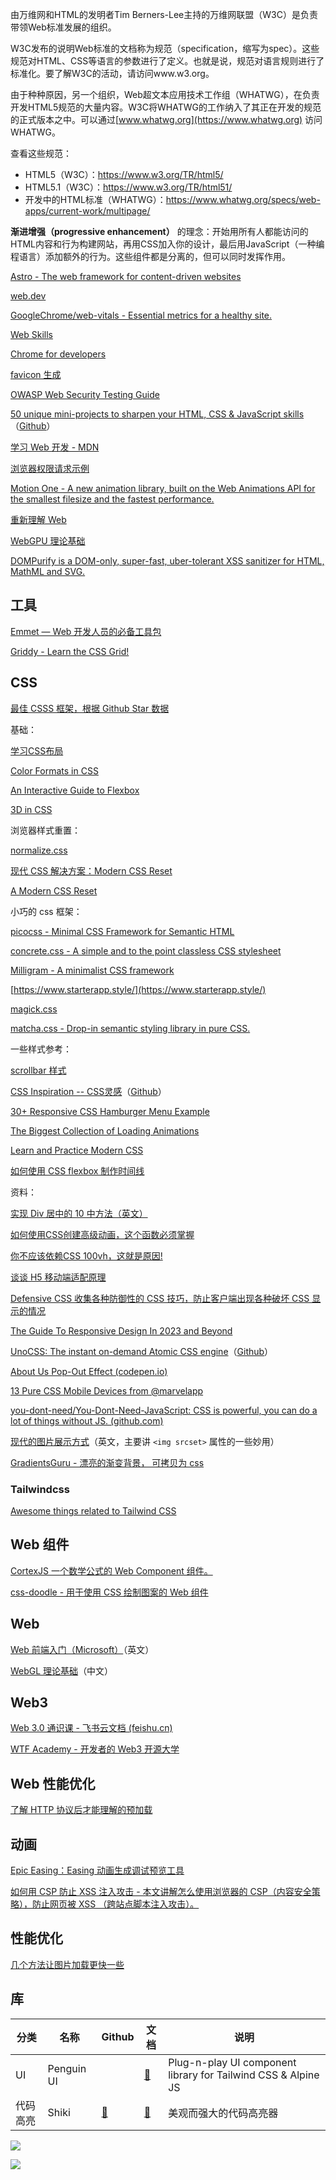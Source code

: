 
由万维网和HTML的发明者Tim Berners-Lee主持的万维网联盟（W3C）是负责带领Web标准发展的组织。

W3C发布的说明Web标准的文档称为规范（specification，缩写为spec）。这些规范对HTML、CSS等语言的参数进行了定义。也就是说，规范对语言规则进行了标准化。要了解W3C的活动，请访问www.w3.org。

由于种种原因，另一个组织，Web超文本应用技术工作组（WHATWG），在负责开发HTML5规范的大量内容。W3C将WHATWG的工作纳入了其正在开发的规范的正式版本之中。可以通过[www.whatwg.org](https://www.whatwg.org) 访问WHATWG。

查看这些规范：

- HTML5（W3C）：https://www.w3.org/TR/html5/
- HTML5.1（W3C）：https://www.w3.org/TR/html51/
- 开发中的HTML标准（WHATWG）：https://www.whatwg.org/specs/web-apps/current-work/multipage/

**渐进增强（progressive enhancement）** 的理念：开始用所有人都能访问的HTML内容和行为构建网站，再用CSS加入你的设计，最后用JavaScript（一种编程语言）添加额外的行为。这些组件都是分离的，但可以同时发挥作用。


[Astro - The web framework for content-driven websites](https://astro.build/)


[web.dev](https://web.developers.google.cn/?hl=zh-cn)

[GoogleChrome/web-vitals - Essential metrics for a healthy site.](https://github.com/GoogleChrome/web-vitals)

[Web Skills](https://andreasbm.github.io/web-skills/)

[Chrome for developers](https://developer.chrome.google.cn/?hl=zh-cn)

[favicon 生成](https://favicon.io/)

[OWASP Web Security Testing Guide](https://owasp.org/www-project-web-security-testing-guide/)

[50 unique mini-projects to sharpen your HTML, CSS & JavaScript skills](https://50projects50days.com/)（[Github](https://github.com/bradtraversy/50projects50days)）

[学习 Web 开发 - MDN](https://developer.mozilla.org/zh-CN/docs/Learn)

[浏览器权限请求示例](https://permission.site/)

[Motion One - A new animation library, built on the Web Animations API for the smallest filesize and the fastest performance.](https://motion.dev/)

[重新理解 Web](https://zhuanlan.zhihu.com/p/581977751)

[WebGPU 理论基础](https://webgpufundamentals.org/webgpu/lessons/zh_cn/)

[DOMPurify is a DOM-only, super-fast, uber-tolerant XSS sanitizer for HTML, MathML and SVG.](https://github.com/cure53/DOMPurify)

## 工具

[Emmet — Web 开发人员的必备工具包](https://docs.emmet.io/)

[Griddy - Learn the CSS Grid!](https://griddy.io/)

## CSS

[最佳 CSSS 框架，根据 Github Star 数据](https://www.libhunt.com/css)

基础：

[学习CSS布局](https://zh.learnlayout.com/)

[Color Formats in CSS](https://www.joshwcomeau.com/css/color-formats/)

[An Interactive Guide to Flexbox](https://www.joshwcomeau.com/css/interactive-guide-to-flexbox/)

[3D in CSS](https://garden.bradwoods.io/notes/css/3d)

浏览器样式重置：

[normalize.css](https://necolas.github.io/normalize.css/latest/normalize.css)

[现代 CSS 解决方案：Modern CSS Reset](https://segmentfault.com/a/1190000041700998)

[A Modern CSS Reset](https://www.joshwcomeau.com/css/custom-css-reset/)

小巧的 css 框架：

[picocss - Minimal CSS Framework for Semantic HTML](https://picocss.com/)

[concrete.css - A simple and to the point classless CSS stylesheet](https://concrete.style/)

[Milligram - A minimalist CSS framework](https://milligram.io/)

[https://www.starterapp.style/](https://www.starterapp.style/)

[magick.css](https://css.winterveil.net/)

[matcha.css - Drop-in semantic styling library in pure CSS.](https://matcha.mizu.sh/)

一些样式参考：

[scrollbar 样式](https://scrollbar.app/)

[CSS Inspiration -- CSS灵感](https://csscoco.com/inspiration)（[Github](https://github.com/chokcoco/CSS-Inspiration)）

[30+ Responsive CSS Hamburger Menu Example](https://frontendin.com/css-hamburger-menu/)

[The Biggest Collection of Loading Animations](https://css-loaders.com/)

[Learn and Practice Modern CSS](https://moderncss.dev/)

[如何使用 CSS flexbox 制作时间线](https://www.jonashietala.se/blog/2024/08/25/a_simple_timeline_using_css_flexbox/)

资料：

[实现 Div 居中的 10 中方法（英文）](https://www.freecodecamp.org/news/how-to-center-a-div-with-css-10-different-ways)

[如何使用CSS创建高级动画，这个函数必须掌握](https://segmentfault.com/a/1190000043564951)

[你不应该依赖CSS 100vh，这就是原因!](https://segmentfault.com/a/1190000042343159)

[谈谈 H5 移动端适配原理](https://segmentfault.com/a/1190000044155058)

[Defensive CSS 收集各种防御性的 CSS 技巧，防止客户端出现各种破坏 CSS 显示的情况](https://defensivecss.dev/)

[The Guide To Responsive Design In 2023 and Beyond](https://ishadeed.com/article/responsive-design)

[UnoCSS: The instant on-demand Atomic CSS engine](https://unocss.dev/)（[Github](https://unocss.dev/)）


[About Us Pop-Out Effect (codepen.io)](https://codepen.io/ainalem/pen/QWGNzYm)

[13 Pure CSS Mobile Devices from @marvelapp](https://marvelapp.github.io/devices.css/)


[you-dont-need/You-Dont-Need-JavaScript: CSS is powerful, you can do a lot of things without JS. (github.com)](https://github.com/you-dont-need/You-Dont-Need-JavaScript)

[现代的图片展示方式](https://kurtextrem.de/posts/modern-way-of-img)（英文，主要讲 `<img srcset>` 属性的一些妙用）

[GradientsGuru - 漂亮的渐变背景， 可拷贝为 css](http://gradientsguru.com/)

### Tailwindcss

[Awesome things related to Tailwind CSS](https://github.com/aniftyco/awesome-tailwindcss)

## Web 组件

[CortexJS 一个数学公式的 Web Component 组件。](https://cortexjs.io/mathlive/)

[css-doodle - 用于使用 CSS 绘制图案的 Web 组件](https://css-doodle.com/)

## Web

[Web 前端入门（Microsoft）](https://microsoft.github.io/Web-Dev-For-Beginners/)（英文）

[WebGL 理论基础](https://webglfundamentals.org/webgl/lessons/zh_cn/)（中文）

## Web3

[Web 3.0 通识课 - 飞书云文档 (feishu.cn)](https://j08v3n7cqq.feishu.cn/wiki/FWvxwnoJgiyDvck6W8pc19xKnUg)

[WTF Academy - 开发者的 Web3 开源大学](https://www.wtf.academy/)

## Web 性能优化

[了解 HTTP 协议后才能理解的预加载](https://mp.weixin.qq.com/s/2C7w4iL4DLa1QXqq-37SAw)

## 动画

[Epic Easing：Easing 动画生成调试预览工具](https://epiceasing.com/)

[如何用 CSP 防止 XSS 注入攻击 - 本文讲解怎么使用浏览器的 CSP（内容安全策略），防止网页被 XSS （跨站点脚本注入攻击）。](https://www.writesoftwarewell.com/content-security-policy/)


## 性能优化

[几个方法让图片加载更快一些](https://mp.weixin.qq.com/s/6YUuE8IJ-B9XF9On6LmLKw)

## 库

| 分类 | 名称 | Github | 文档 | 说明 |
| ---- | ---- | ---- | ---- | ---- |
| UI | Penguin UI | | [🔗](https://www.penguinui.com/docs/getting-started) | Plug-n-play UI component library for Tailwind CSS & Alpine JS |
|代码高亮| Shiki | [🔗](https://github.com/shikijs/shiki) | [🔗](https://shiki.tmrs.site/) | 美观而强大的代码高亮器 |


![](./src/frontend.png)

![](./src/backendpng.png)